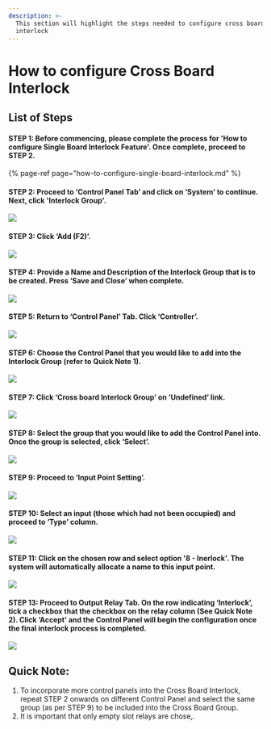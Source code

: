 ```yaml
---
description: >-
  This section will highlight the steps needed to configure cross board
  interlock
---
```


# How to configure Cross Board Interlock

## List of Steps

#### STEP 1: Before commencing, please complete the process for 'How to configure Single Board Interlock Feature'. Once complete, proceed to STEP 2.

{% page-ref page="how-to-configure-single-board-interlock.md" %}



#### STEP 2: Proceed to ‘Control Panel Tab’ and click on ‘System’ to continue. Next, click 'Interlock Group'.

![](../.gitbook/assets/untitled1%20%2825%29.png)



#### STEP 3: Click ‘Add \(F2\)’.

![](../.gitbook/assets/untitled2%20%2816%29.png)



#### STEP 4: Provide a Name and Description of the Interlock Group that is to be created. Press ‘Save and Close’ when complete.

![](../.gitbook/assets/untitled3%20%284%29.png)



#### STEP 5: Return to ‘Control Panel’ Tab. Click ‘Controller’.

![](../.gitbook/assets/untitled4%20%2810%29.png)



#### STEP 6: Choose the Control Panel that you would like to add into the Interlock Group \(refer to Quick Note 1\).

![](../.gitbook/assets/untitled5%20%2823%29.png)



#### STEP 7: Click ‘Cross board Interlock Group’ on ‘Undefined’ link.

![](../.gitbook/assets/untitled6%20%2833%29.png)



#### STEP 8: Select the group that you would like to add the Control Panel into. Once the group is selected, click ‘Select’.

![](../.gitbook/assets/untitled7%20%288%29.png)



#### STEP 9: Proceed to ‘Input Point Setting’.

![](../.gitbook/assets/untitled8%20%287%29.png)



#### STEP 10: Select an input \(those which had not been occupied\) and proceed to ‘Type’ column.

![](../.gitbook/assets/untitled9%20%282%29.png)



#### STEP 11: Click on the chosen row and select option '8 - Inerlock'. The system will automatically allocate a name to this input point.

![](../.gitbook/assets/untitled10%20%287%29.png)



#### STEP 13: Proceed to Output Relay Tab. On the row indicating ‘Interlock’, tick a checkbox that the checkbox on the relay column \(See Quick Note 2\). Click ‘Accept’ and the Control Panel will begin the configuration once the final interlock process is completed.

![](../.gitbook/assets/untitled11%20%288%29.png)

## Quick Note: 

1. To incorporate more control panels into the Cross Board Interlock, repeat STEP 2 onwards on different Control Panel and select the same group \(as per STEP 9\) to be included into the Cross Board Group.
2. It is important that only empty slot relays are chose,.



